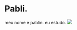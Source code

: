 # Pabli.
meu nome e pablin.
eu estudo. 
![](https://tenor.com/pt-BR/view/bolsonaro2022-jair-bolsonaro-brasil-gif-16725736)
